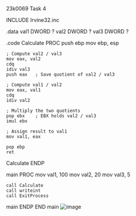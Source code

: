 23k0069
Task 4

INCLUDE Irvine32.inc

.data
val1 DWORD ?
val2 DWORD ?
val3 DWORD ?

.code
Calculate PROC
    push ebp
    mov ebp, esp

    ; Compute val2 / val3
    mov eax, val2
    cdq
    idiv val3
    push eax   ; Save quotient of val2 / val3

    ; Compute val1 / val2
    mov eax, val1
    cdq
    idiv val2

    ; Multiply the two quotients
    pop ebx    ; EBX holds val2 / val3
    imul ebx

    ; Assign result to val1
    mov val1, eax

    pop ebp
    ret
Calculate ENDP

main PROC
    mov val1, 100
    mov val2, 20
    mov val3, 5

    call Calculate
    call writeint
    call ExitProcess
main ENDP
END main
![image](https://github.com/user-attachments/assets/74cbc277-ab5f-4047-86db-ea8a9c862e2c)

